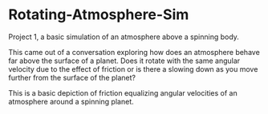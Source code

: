 # Rotating-Atmosphere-Sim
Project 1, a basic simulation of an atmosphere above a spinning body.

This came out of a conversation exploring how does an atmosphere behave far above the surface of a planet. Does it rotate with the same angular velocity due to the effect of friction or is there a slowing down as you move further from the surface of the planet?

This is a basic depiction of friction equalizing angular velocities of an atmosphere around a spinning planet.
